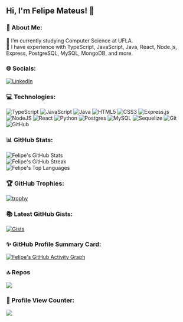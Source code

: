 ## Hi, I'm Felipe Mateus! 👋

### 🔷 About Me:
📖 I’m currently studying Computer Science at UFLA.<br>
🌮 I have experience with TypeScript, JavaScript, Java, React, Node.js, Express, PostgreSQL, MySQL, MongoDB, and more.<br>

### 🌐 Socials:
[![LinkedIn](https://img.shields.io/badge/LinkedIn-%230077B5.svg?logo=linkedin&logoColor=white)](https://www.linkedin.com/in/felipe-mateus-maximiniano-e-silva-ribeiro-545859282/)

### 💻 Technologies:
![TypeScript](https://img.shields.io/badge/typescript-%23007ACC.svg?style=for-the-badge&logo=typescript&logoColor=white) ![JavaScript](https://img.shields.io/badge/javascript-%23323330.svg?style=for-the-badge&logo=javascript&logoColor=%23F7DF1E) ![Java](https://img.shields.io/badge/java-%23ED8B00.svg?style=for-the-badge&logo=openjdk&logoColor=white) ![HTML5](https://img.shields.io/badge/html5-%23E34F26.svg?style=for-the-badge&logo=html5&logoColor=white) ![CSS3](https://img.shields.io/badge/css3-%231572B6.svg?style=for-the-badge&logo=css3&logoColor=white) ![Express.js](https://img.shields.io/badge/express.js-%23404d59.svg?style=for-the-badge&logo=express&logoColor=%2361DAFB) ![NodeJS](https://img.shields.io/badge/node.js-6DA55F?style=for-the-badge&logo=node.js&logoColor=white) ![React](https://img.shields.io/badge/react-%2320232a.svg?style=for-the-badge&logo=react&logoColor=%2361DAFB) ![Python](https://img.shields.io/badge/python-3670A0?style=for-the-badge&logo=python&logoColor=ffdd54) ![Postgres](https://img.shields.io/badge/postgres-%23316192.svg?style=for-the-badge&logo=postgresql&logoColor=white) ![MySQL](https://img.shields.io/badge/mysql-4479A1.svg?style=for-the-badge&logo=mysql&logoColor=white) ![Sequelize](https://img.shields.io/badge/Sequelize-52B0E7?style=for-the-badge&logo=Sequelize&logoColor=white) ![Git](https://img.shields.io/badge/git-%23F05033.svg?style=for-the-badge&logo=git&logoColor=white) ![GitHub](https://img.shields.io/badge/github-%23121011.svg?style=for-the-badge&logo=github&logoColor=white)

### 📊 GitHub Stats:
![Felipe's GitHub Stats](https://github-readme-stats.vercel.app/api?username=felipemateus4&show_icons=true&theme=radical&hide_border=false&include_all_commits=true&count_private=true)<br/>
![Felipe's GitHub Streak](https://github-readme-streak-stats.herokuapp.com/?user=felipemateus4&theme=radical&hide_border=false)<br/>
![Felipe's Top Languages](https://github-readme-stats.vercel.app/api/top-langs/?username=felipemateus4&show_icons=true&theme=radical&hide_border=false&include_all_commits=true&count_private=true&layout=compact)

### 🏆 GitHub Trophies:
[![trophy](https://github-profile-trophy.vercel.app/?username=felipemateus4&theme=onedark&no-frame=false&no-bg=false&margin-w=4)](https://github.com/ryo-ma/github-profile-trophy)

### 📚 Latest GitHub Gists:
[![Gists](https://github-readme-gists.vercel.app/api/gists?id=YOUR_GIST_ID)](https://gist.github.com/felipemateus4)

### ✨ GitHub Profile Summary Card:
[![Felipe's GitHub Activity Graph](https://activity-graph.herokuapp.com/graph?username=felipemateus4&theme=github)](https://github.com/ashutosh00710/github-readme-activity-graph)

### 🔝 Repos
![](https://github-contributor-stats.vercel.app/api?username=felipemateus4&limit=5&theme=midnight-purple&combine_all_yearly_contributions=true)

### 👀 Profile View Counter:
![](https://komarev.com/ghpvc/?username=felipemateus4&color=blueviolet)
